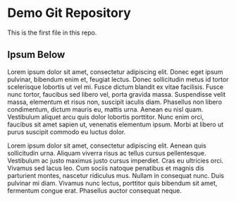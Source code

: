 # Demo Git Repository

This is the first file in this repo.

## Ipsum Below

Lorem ipsum dolor sit amet, consectetur adipiscing elit. Donec eget ipsum pulvinar, bibendum enim et, feugiat lectus. Donec sollicitudin metus id tortor scelerisque lobortis ut vel mi. Fusce dictum blandit ex vitae facilisis. Fusce nunc tortor, faucibus sed libero vel, porta gravida massa. Suspendisse velit massa, elementum et risus non, suscipit iaculis diam. Phasellus non libero condimentum, dictum mauris eu, mattis urna. Aenean eu nisl quam. Vestibulum aliquet arcu quis dolor lobortis porttitor. Nunc enim orci, faucibus sit amet sapien ut, venenatis elementum ipsum. Morbi at libero ut purus suscipit commodo eu luctus dolor.

Lorem ipsum dolor sit amet, consectetur adipiscing elit. Aenean quis sollicitudin urna. Aliquam viverra risus ac tellus cursus pellentesque. Vestibulum ac justo maximus justo cursus imperdiet. Cras eu ultricies orci. Vivamus sed lacus leo. Cum sociis natoque penatibus et magnis dis parturient montes, nascetur ridiculus mus. Nullam in consequat nunc. Duis pulvinar mi diam. Vivamus nunc lectus, porttitor quis bibendum sit amet, fermentum congue erat. Phasellus auctor consequat neque.